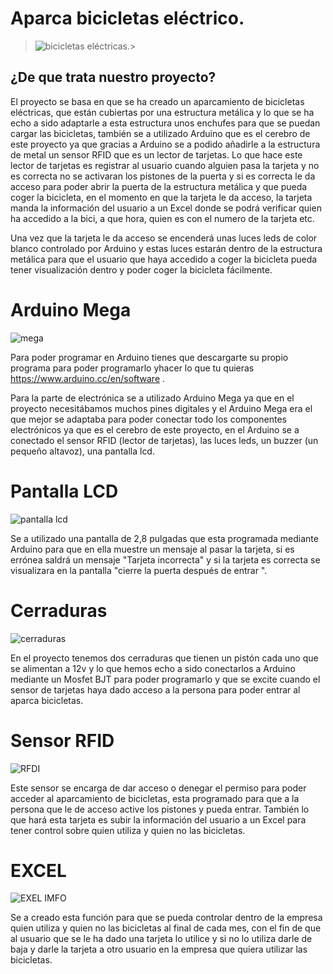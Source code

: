 # Aparca bicicletas eléctrico.
> ![bicicletas eléctricas. ](https://i.ibb.co/vd05wTK/latigo.png)> 
## ¿De que trata nuestro proyecto?
El proyecto se basa en que se ha creado un aparcamiento de bicicletas eléctricas, que están cubiertas por una estructura metálica y lo que se ha  echo a sido adaptarle a esta estructura unos enchufes para que se puedan cargar las bicicletas, también se a utilizado Arduino que es el cerebro de este proyecto ya que gracias a Arduino se a podido añadirle a la estructura de metal un sensor RFID que es un lector de tarjetas. Lo que hace este lector de tarjetas es registrar al usuario cuando alguien pasa la tarjeta y no es correcta no se activaran los pistones de la puerta y si es correcta le da acceso para poder abrir la puerta de la estructura metálica y que pueda coger la bicicleta, en el momento en que la tarjeta le da acceso, la tarjeta manda la información del usuario a un Excel donde se podrá verificar quien ha accedido a la bici, a que hora, quien es con el numero de la tarjeta etc.

Una vez que la tarjeta le da acceso se encenderá unas luces leds de color blanco controlado por Arduino y estas luces estarán dentro de la estructura metálica para que el usuario que haya accedido a coger la bicicleta pueda tener visualización dentro y poder coger la bicicleta fácilmente.

# Arduino Mega
![mega](https://i.ibb.co/P6rdfmR/arduino-mega-2560.jpg)

Para poder programar en Arduino tienes que descargarte su propio programa para poder programarlo yhacer lo que tu quieras    https://www.arduino.cc/en/software .


 Para la parte de electrónica se a utilizado Arduino Mega ya que en el proyecto necesitábamos muchos pines digitales y el Arduino Mega era el que mejor se adaptaba para poder conectar todo los componentes electrónicos ya que es el cerebro de este proyecto, en el Arduino se a conectado el sensor RFID (lector de tarjetas), las luces leds, un buzzer (un pequeño altavoz), una pantalla lcd.
# Pantalla LCD
![pantalla lcd](https://i.ibb.co/7V59yFr/mm.png)


Se a utilizado una pantalla de 2,8 pulgadas que esta programada mediante Arduino para que en ella muestre un mensaje al pasar la tarjeta, si es errónea saldrá un mensaje "Tarjeta incorrecta" y si la tarjeta es correcta se visualizara en la pantalla "cierre la puerta después de entrar ".
# Cerraduras

![cerraduras](https://i.ibb.co/Cz8R4JH/mm.png)

En el proyecto tenemos dos cerraduras que tienen un pistón cada uno que se alimentan a 12v y lo que hemos echo a sido conectarlos a Arduino mediante un Mosfet BJT para poder programarlo y que se excite cuando el sensor de tarjetas haya dado acceso a la persona para poder entrar al aparca bicicletas.

# Sensor RFID


![RFDI](https://i.ibb.co/JBGqwcv/kkkkk.jpg)

Este sensor se encarga de dar acceso o denegar el permiso para poder acceder al aparcamiento de bicicletas, esta programado para que a la persona que le de acceso active los pistones y pueda entrar.
También lo que hará esta tarjeta es subir la información del usuario a un Excel para tener control sobre quien utiliza y quien no las bicicletas.

# EXCEL

![EXEL IMFO](https://i.ibb.co/X29HnxB/pl.png)

Se a creado esta función para que se pueda controlar dentro de la empresa quien utiliza y quien no las bicicletas al final de cada mes, con el fin de que al usuario que se le ha dado una tarjeta lo utilice y si no lo utiliza darle de baja y darle la tarjeta a otro usuario en la empresa que quiera utilizar las bicicletas.
